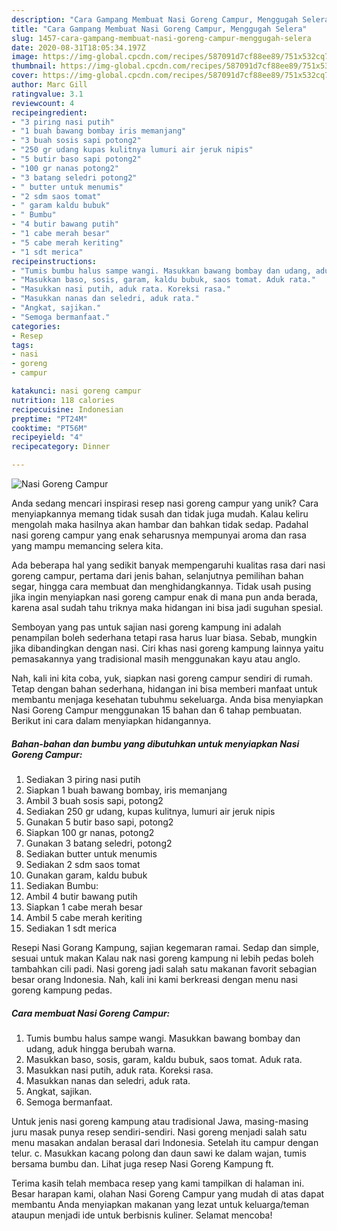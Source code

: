 ```yaml
---
description: "Cara Gampang Membuat Nasi Goreng Campur, Menggugah Selera"
title: "Cara Gampang Membuat Nasi Goreng Campur, Menggugah Selera"
slug: 1457-cara-gampang-membuat-nasi-goreng-campur-menggugah-selera
date: 2020-08-31T18:05:34.197Z
image: https://img-global.cpcdn.com/recipes/587091d7cf88ee89/751x532cq70/nasi-goreng-campur-foto-resep-utama.jpg
thumbnail: https://img-global.cpcdn.com/recipes/587091d7cf88ee89/751x532cq70/nasi-goreng-campur-foto-resep-utama.jpg
cover: https://img-global.cpcdn.com/recipes/587091d7cf88ee89/751x532cq70/nasi-goreng-campur-foto-resep-utama.jpg
author: Marc Gill
ratingvalue: 3.1
reviewcount: 4
recipeingredient:
- "3 piring nasi putih"
- "1 buah bawang bombay iris memanjang"
- "3 buah sosis sapi potong2"
- "250 gr udang kupas kulitnya lumuri air jeruk nipis"
- "5 butir baso sapi potong2"
- "100 gr nanas potong2"
- "3 batang seledri potong2"
- " butter untuk menumis"
- "2 sdm saos tomat"
- " garam kaldu bubuk"
- " Bumbu"
- "4 butir bawang putih"
- "1 cabe merah besar"
- "5 cabe merah keriting"
- "1 sdt merica"
recipeinstructions:
- "Tumis bumbu halus sampe wangi. Masukkan bawang bombay dan udang, aduk hingga berubah warna."
- "Masukkan baso, sosis, garam, kaldu bubuk, saos tomat. Aduk rata."
- "Masukkan nasi putih, aduk rata. Koreksi rasa."
- "Masukkan nanas dan seledri, aduk rata."
- "Angkat, sajikan."
- "Semoga bermanfaat."
categories:
- Resep
tags:
- nasi
- goreng
- campur

katakunci: nasi goreng campur 
nutrition: 118 calories
recipecuisine: Indonesian
preptime: "PT24M"
cooktime: "PT56M"
recipeyield: "4"
recipecategory: Dinner

---
```



![Nasi Goreng Campur](https://img-global.cpcdn.com/recipes/587091d7cf88ee89/751x532cq70/nasi-goreng-campur-foto-resep-utama.jpg)

Anda sedang mencari inspirasi resep nasi goreng campur yang unik? Cara menyiapkannya memang tidak susah dan tidak juga mudah. Kalau keliru mengolah maka hasilnya akan hambar dan bahkan tidak sedap. Padahal nasi goreng campur yang enak seharusnya mempunyai aroma dan rasa yang mampu memancing selera kita.

Ada beberapa hal yang sedikit banyak mempengaruhi kualitas rasa dari nasi goreng campur, pertama dari jenis bahan, selanjutnya pemilihan bahan segar, hingga cara membuat dan menghidangkannya. Tidak usah pusing jika ingin menyiapkan nasi goreng campur enak di mana pun anda berada, karena asal sudah tahu triknya maka hidangan ini bisa jadi suguhan spesial.

Semboyan yang pas untuk sajian nasi goreng kampung ini adalah penampilan boleh sederhana tetapi rasa harus luar biasa. Sebab, mungkin jika dibandingkan dengan nasi. Ciri khas nasi goreng kampung lainnya yaitu pemasakannya yang tradisional masih menggunakan kayu atau anglo.


Nah, kali ini kita coba, yuk, siapkan nasi goreng campur sendiri di rumah. Tetap dengan bahan sederhana, hidangan ini bisa memberi manfaat untuk membantu menjaga kesehatan tubuhmu sekeluarga. Anda bisa menyiapkan Nasi Goreng Campur menggunakan 15 bahan dan 6 tahap pembuatan. Berikut ini cara dalam menyiapkan hidangannya.

<!--inarticleads1-->

##### Bahan-bahan dan bumbu yang dibutuhkan untuk menyiapkan Nasi Goreng Campur:

1. Sediakan 3 piring nasi putih
1. Siapkan 1 buah bawang bombay, iris memanjang
1. Ambil 3 buah sosis sapi, potong2
1. Sediakan 250 gr udang, kupas kulitnya, lumuri air jeruk nipis
1. Gunakan 5 butir baso sapi, potong2
1. Siapkan 100 gr nanas, potong2
1. Gunakan 3 batang seledri, potong2
1. Sediakan  butter untuk menumis
1. Sediakan 2 sdm saos tomat
1. Gunakan  garam, kaldu bubuk
1. Sediakan  Bumbu:
1. Ambil 4 butir bawang putih
1. Siapkan 1 cabe merah besar
1. Ambil 5 cabe merah keriting
1. Sediakan 1 sdt merica


Resepi Nasi Gorang Kampung, sajian kegemaran ramai. Sedap dan simple, sesuai untuk makan Kalau nak nasi goreng kampung ni lebih pedas boleh tambahkan cili padi. Nasi goreng jadi salah satu makanan favorit sebagian besar orang Indonesia. Nah, kali ini kami berkreasi dengan menu nasi goreng kampung pedas. 

<!--inarticleads2-->

##### Cara membuat Nasi Goreng Campur:

1. Tumis bumbu halus sampe wangi. Masukkan bawang bombay dan udang, aduk hingga berubah warna.
1. Masukkan baso, sosis, garam, kaldu bubuk, saos tomat. Aduk rata.
1. Masukkan nasi putih, aduk rata. Koreksi rasa.
1. Masukkan nanas dan seledri, aduk rata.
1. Angkat, sajikan.
1. Semoga bermanfaat.


Untuk jenis nasi goreng kampung atau tradisional Jawa, masing-masing juru masak punya resep sendiri-sendiri. Nasi goreng menjadi salah satu menu masakan andalan berasal dari Indonesia. Setelah itu campur dengan telur. c. Masukkan kacang polong dan daun sawi ke dalam wajan, tumis bersama bumbu dan. Lihat juga resep Nasi Goreng Kampung ft. 

Terima kasih telah membaca resep yang kami tampilkan di halaman ini. Besar harapan kami, olahan Nasi Goreng Campur yang mudah di atas dapat membantu Anda menyiapkan makanan yang lezat untuk keluarga/teman ataupun menjadi ide untuk berbisnis kuliner. Selamat mencoba!
